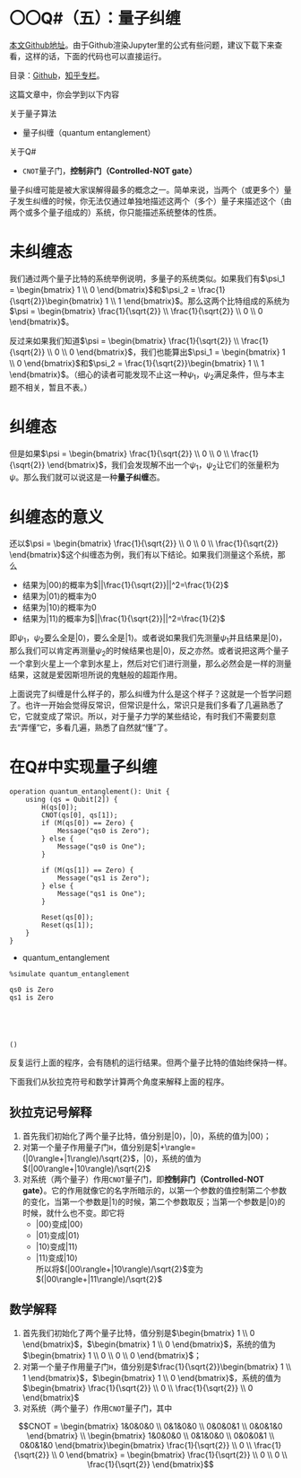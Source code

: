# 〇〇Q#（五）：量子纠缠

[本文Github地址](https://github.com/jks-liu/quantum/blob/master/nb/005-quantum-entanglement.ipynb)。由于Github渲染Jupyter里的公式有些问题，建议下载下来查看，这样的话，下面的代码也可以直接运行。

目录：[Github](https://github.com/jks-liu/quantum)，[知乎专栏](https://zhuanlan.zhihu.com/p/98372659)。

这篇文章中，你会学到以下内容

关于量子算法
- 量子纠缠（quantum entanglement）

关于Q#
- `CNOT`量子门，**控制非门（Controlled-NOT gate）**

量子纠缠可能是被大家误解得最多的概念之一。简单来说，当两个（或更多个）量子发生纠缠的时候，你无法仅通过单独地描述这两个（多个）量子来描述这个（由两个或多个量子组成的）系统，你只能描述系统整体的性质。

# 未纠缠态
我们通过两个量子比特的系统举例说明，多量子的系统类似。如果我们有$\psi_1 = \begin{bmatrix} 1 \\ 0 \end{bmatrix}$和$\psi_2 = \frac{1}{\sqrt{2}}\begin{bmatrix} 1 \\ 1 \end{bmatrix}$。那么这两个比特组成的系统为$\psi = \begin{bmatrix} \frac{1}{\sqrt{2}} \\ \frac{1}{\sqrt{2}} \\ 0 \\ 0 \end{bmatrix}$。

反过来如果我们知道$\psi = \begin{bmatrix} \frac{1}{\sqrt{2}} \\ \frac{1}{\sqrt{2}} \\ 0 \\ 0 \end{bmatrix}$，我们也能算出$\psi_1 = \begin{bmatrix} 1 \\ 0 \end{bmatrix}$和$\psi_2 = \frac{1}{\sqrt{2}}\begin{bmatrix} 1 \\ 1 \end{bmatrix}$。（细心的读者可能发现不止这一种$\psi_1$，$\psi_2$满足条件，但与本主题不相关，暂且不表。）

# 纠缠态
但是如果$\psi = \begin{bmatrix} \frac{1}{\sqrt{2}} \\ 0 \\ 0 \\ \frac{1}{\sqrt{2}} \end{bmatrix}$，我们会发现解不出一个$\psi_1$，$\psi_2$让它们的张量积为$\psi$。那么我们就可以说这是一种**量子纠缠**态。

# 纠缠态的意义
还以$\psi = \begin{bmatrix} \frac{1}{\sqrt{2}} \\ 0 \\ 0 \\ \frac{1}{\sqrt{2}} \end{bmatrix}$这个纠缠态为例，我们有以下结论。如果我们测量这个系统，那么

- 结果为$|00\rangle$的概率为$||\frac{1}{\sqrt{2}}||^2=\frac{1}{2}$
- 结果为$|01\rangle$的概率为$0$
- 结果为$|10\rangle$的概率为$0$
- 结果为$|11\rangle$的概率为$||\frac{1}{\sqrt{2}}||^2=\frac{1}{2}$

即$\psi_1$，$\psi_2$要么全是$|0\rangle$，要么全是$|1\rangle$。或者说如果我们先测量$\psi_1$并且结果是$|0\rangle$，那么我们可以肯定再测量$\psi_2$的时候结果也是$|0\rangle$，反之亦然。或者说把这两个量子一个拿到火星上一个拿到水星上，然后对它们进行测量，那么必然会是一样的测量结果，这就是爱因斯坦所说的鬼魅般的超距作用。

上面说完了纠缠是什么样子的，那么纠缠为什么是这个样子？这就是一个哲学问题了。也许一开始会觉得反常识，但常识是什么，常识只是我们多看了几遍熟悉了它，它就变成了常识。所以，对于量子力学的某些结论，有时我们不需要刻意去“弄懂”它，多看几遍，熟悉了自然就“懂”了。

# 在Q#中实现量子纠缠


```qsharp
operation quantum_entanglement(): Unit {
    using (qs = Qubit[2]) {
        H(qs[0]);
        CNOT(qs[0], qs[1]);
        if (M(qs[0]) == Zero) {
            Message("qs0 is Zero");
        } else {
            Message("qs0 is One");
        }
        
        if (M(qs[1]) == Zero) {
            Message("qs1 is Zero");
        } else {
            Message("qs1 is One");
        }
        
        Reset(qs[0]);
        Reset(qs[1]);
    }
}
```




<ul><li>quantum_entanglement</li></ul>




```qsharp
%simulate quantum_entanglement
```

    qs0 is Zero
    qs1 is Zero
    




    ()



反复运行上面的程序，会有随机的运行结果。但两个量子比特的值始终保持一样。

下面我们从狄拉克符号和数学计算两个角度来解释上面的程序。

## 狄拉克记号解释
1. 首先我们初始化了两个量子比特，值分别是$|0\rangle$，$|0\rangle$，系统的值为$|00\rangle$；
1. 对第一个量子作用量子门`H`，值分别是$|+\rangle=(|0\rangle+|1\rangle)/\sqrt{2}$，$|0\rangle$，系统的值为$(|00\rangle+|10\rangle)/\sqrt{2}$
1. 对系统（两个量子）作用`CNOT`量子门，即**控制非门（Controlled-NOT gate）**。它的作用就像它的名字所暗示的，以第一个参数的值控制第二个参数的变化，当第一个参数是$|1\rangle$的时候，第二个参数取反；当第一个参数是$|0\rangle$的时候，就什么也不变。即它将
    - $|00\rangle$变成$|00\rangle$
    - $|01\rangle$变成$|01\rangle$
    - $|10\rangle$变成$|11\rangle$
    - $|11\rangle$变成$|10\rangle$  
    所以将$(|00\rangle+|10\rangle)/\sqrt{2}$变为$(|00\rangle+|11\rangle)/\sqrt{2}$

## 数学解释
1. 首先我们初始化了两个量子比特，值分别是$\begin{bmatrix} 1 \\ 0 \end{bmatrix}$，$\begin{bmatrix} 1 \\ 0 \end{bmatrix}$，系统的值为$\begin{bmatrix} 1 \\ 0 \\ 0 \\ 0 \end{bmatrix}$；
1. 对第一个量子作用量子门`H`，值分别是$\frac{1}{\sqrt{2}}\begin{bmatrix} 1 \\ 1 \end{bmatrix}$，$\begin{bmatrix} 1 \\ 0 \end{bmatrix}$，系统的值为$\begin{bmatrix} \frac{1}{\sqrt{2}} \\ 0 \\ \frac{1}{\sqrt{2}} \\ 0 \end{bmatrix}$
1. 对系统（两个量子）作用`CNOT`量子门，其中

$$CNOT = \begin{bmatrix} 1&0&0&0 \\ 0&1&0&0 \\ 0&0&0&1 \\ 0&0&1&0 \end{bmatrix} \\ \begin{bmatrix} 1&0&0&0 \\ 0&1&0&0 \\ 0&0&0&1 \\ 0&0&1&0 \end{bmatrix}\begin{bmatrix} \frac{1}{\sqrt{2}} \\ 0 \\ \frac{1}{\sqrt{2}} \\ 0 \end{bmatrix} = \begin{bmatrix} \frac{1}{\sqrt{2}} \\ 0 \\ 0 \\ \frac{1}{\sqrt{2}} \end{bmatrix}$$
